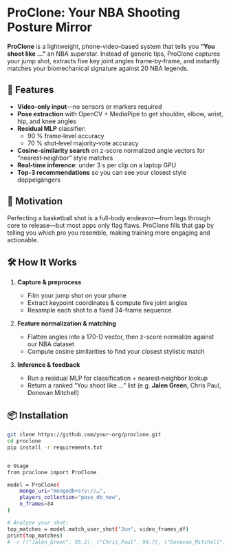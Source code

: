 # ProClone: Your NBA Shooting Posture Mirror

**ProClone** is a lightweight, phone-video–based system that tells you **“You shoot like …”** an NBA superstar. Instead of generic tips, ProClone captures your jump shot, extracts five key joint angles frame‐by‐frame, and instantly matches your biomechanical signature against 20 NBA legends.

## 🚀 Features

- **Video-only input**—no sensors or markers required  
- **Pose extraction** with OpenCV + MediaPipe to get shoulder, elbow, wrist, hip, and knee angles  
- **Residual MLP** classifier:  
  - 90 % frame‐level accuracy  
  - 70 % shot‐level majority‐vote accuracy  
- **Cosine‐similarity search** on z-score normalized angle vectors for “nearest‐neighbor” style matches  
- **Real‐time inference**: under 3 s per clip on a laptop GPU  
- **Top-3 recommendations** so you can see your closest style doppelgängers  

## 🎯 Motivation

Perfecting a basketball shot is a full-body endeavor—from legs through core to release—but most apps only flag flaws. ProClone fills that gap by telling you which pro you resemble, making training more engaging and actionable.

## 🛠️ How It Works

1. **Capture & preprocess**  
   - Film your jump shot on your phone  
   - Extract keypoint coordinates & compute five joint angles  
   - Resample each shot to a fixed 34-frame sequence  

2. **Feature normalization & matching**  
   - Flatten angles into a 170-D vector, then z-score normalize against our NBA dataset  
   - Compute cosine similarities to find your closest stylistic match  

3. **Inference & feedback**  
   - Run a residual MLP for classification + nearest‐neighbor lookup  
   - Return a ranked “You shoot like …” list (e.g. **Jalen Green**, Chris Paul, Donovan Mitchell)  

## 📦 Installation

```bash
git clone https://github.com/your-org/proclone.git
cd proclone
pip install -r requirements.txt


⚙️ Usage
from proclone import ProClone

model = ProClone(
    mongo_uri="mongodb+srv://…",
    players_collection="pose_db_new",
    n_frames=34
)

# Analyze your shot:
top_matches = model.match_user_shot("Jon", video_frames_df)
print(top_matches)
# -> [("Jalen_Green", 95.2), ("Chris_Paul", 94.7), ("Donovan_Mitchell", 93.8)]
